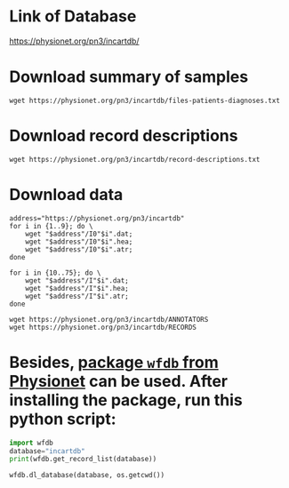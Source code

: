 # Link of Database
https://physionet.org/pn3/incartdb/

# Download summary of samples
`wget https://physionet.org/pn3/incartdb/files-patients-diagnoses.txt`

# Download record descriptions
`wget https://physionet.org/pn3/incartdb/record-descriptions.txt`

# Download data
```SHELL
address="https://physionet.org/pn3/incartdb"
for i in {1..9}; do \
	wget "$address"/I0"$i".dat;
	wget "$address"/I0"$i".hea;
	wget "$address"/I0"$i".atr;
done

for i in {10..75}; do \
	wget "$address"/I"$i".dat;
	wget "$address"/I"$i".hea;
	wget "$address"/I"$i".atr;
done

wget https://physionet.org/pn3/incartdb/ANNOTATORS
wget https://physionet.org/pn3/incartdb/RECORDS
```

# Besides, [package `wfdb` from Physionet](https://github.com/MIT-LCP/wfdb-python) can be used. After installing the package, run this python script:
```python
import wfdb
database="incartdb"
print(wfdb.get_record_list(database))

wfdb.dl_database(database, os.getcwd())
```
